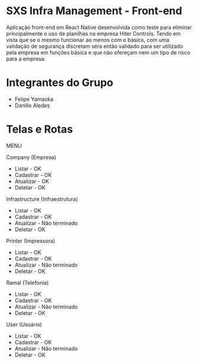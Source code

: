 # SXS Infra Management - Front-end
Aplicação front-end em React Native desenvolvida como teste para eliminar principalmente o uso de planilhas na empresa Hiter Controls.
Tendo em vista que se o mesmo funcionar ao menos com o básico, com uma validação de segurança discretam séra então validado para ser utilizado pela empresa em funções básica e que não ofereçam nem um tipo de risco para a empresa.

# Integrantes do Grupo
- Felipe Yamaoka
- Danillo Aledes

# Telas e Rotas
MENU

Company (Empresa)
- Listar - OK
- Cadastrar - OK
- Atualizar - OK
- Deletar - OK

Infrastructure (Infraestrutura)
- Listar - OK
- Cadastrar - OK
- Atualizar - Não terminado
- Deletar - OK

Printer (Impressora)
- Listar - OK
- Cadastrar - OK
- Atualizar - Não terminado
- Deletar - OK

Ramal (Telefonia)
- Listar - OK
- Cadastrar - OK
- Atualizar - Não terminado
- Deletar - OK

User (Usuário)
- Listar - OK
- Cadastrar - OK
- Atualizar - Não terminado
- Deletar - OK

